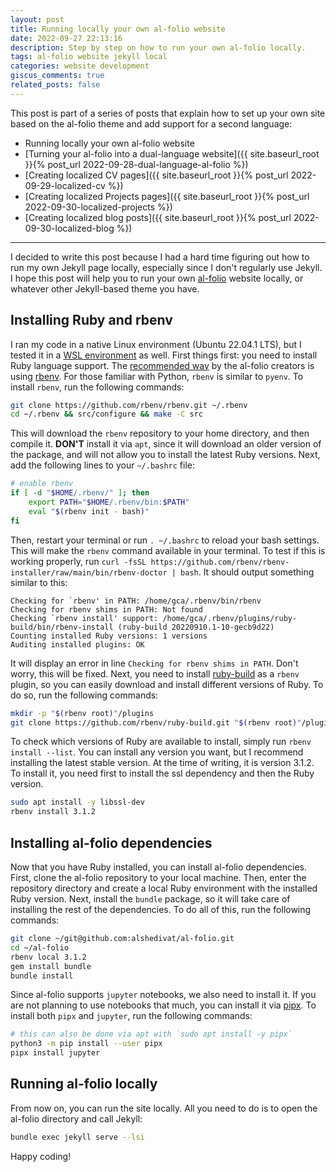 ```yaml
---
layout: post
title: Running locally your own al-folio website
date: 2022-09-27 22:13:16
description: Step by step on how to run your own al-folio locally.
tags: al-folio website jekyll local
categories: website development
giscus_comments: true
related_posts: false
---
```


This post is part of a series of posts that explain how to set up your own site based on the al-folio theme and add support for a second language:

- Running locally your own al-folio website
- [Turning your al-folio into a dual-language website]({{ site.baseurl_root }}{% post_url 2022-09-28-dual-language-al-folio %})
- [Creating localized CV pages]({{ site.baseurl_root }}{% post_url 2022-09-29-localized-cv %})
- [Creating localized Projects pages]({{ site.baseurl_root }}{% post_url 2022-09-30-localized-projects %})
- [Creating localized blog posts]({{ site.baseurl_root }}{% post_url 2022-09-30-localized-blog %})

---

I decided to write this post because I had a hard time figuring out how to run my own Jekyll page locally, especially since I don't regularly use Jekyll. I hope this post will help you to run your own [al-folio](https://alshedivat.github.io/al-folio/) website locally, or whatever other Jekyll-based theme you have.

## Installing Ruby and rbenv

I ran my code in a native Linux environment (Ubuntu 22.04.1 LTS), but I tested it in a [WSL environment](https://learn.microsoft.com/en-us/windows/wsl/install) as well. First things first: you need to install Ruby language support. The [recommended way](https://github.com/alshedivat/al-folio#local-setup-standard) by the al-folio creators is using [rbenv](https://github.com/rbenv/rbenv). For those familiar with Python, `rbenv` is similar to `pyenv`. To install `rbenv`, run the following commands:

```bash
git clone https://github.com/rbenv/rbenv.git ~/.rbenv
cd ~/.rbenv && src/configure && make -C src
```

This will download the `rbenv` repository to your home directory, and then compile it. **DON'T** install it via `apt`, since it will download an older version of the package, and will not allow you to install the latest Ruby versions. Next, add the following lines to your `~/.bashrc` file:

```bash
# enable rbenv
if [ -d "$HOME/.rbenv/" ]; then
    export PATH="$HOME/.rbenv/bin:$PATH"
    eval "$(rbenv init - bash)"
fi
```

Then, restart your terminal or run `. ~/.bashrc` to reload your bash settings. This will make the `rbenv` command available in your terminal. To test if this is working properly, run `curl -fsSL https://github.com/rbenv/rbenv-installer/raw/main/bin/rbenv-doctor | bash`. It should output something similar to this:

```
Checking for `rbenv' in PATH: /home/gca/.rbenv/bin/rbenv
Checking for rbenv shims in PATH: Not found
Checking `rbenv install' support: /home/gca/.rbenv/plugins/ruby-build/bin/rbenv-install (ruby-build 20220910.1-10-gecb9d22)
Counting installed Ruby versions: 1 versions
Auditing installed plugins: OK
```

It will display an error in line `Checking for rbenv shims in PATH`. Don't worry, this will be fixed. Next, you need to install [ruby-build](https://github.com/rbenv/ruby-build) as a `rbenv` plugin, so you can easily download and install different versions of Ruby. To do so, run the following commands:

```bash
mkdir -p "$(rbenv root)"/plugins
git clone https://github.com/rbenv/ruby-build.git "$(rbenv root)"/plugins/ruby-build
```

To check which versions of Ruby are available to install, simply run `rbenv install --list`. You can install any version you want, but I recommend installing the latest stable version. At the time of writing, it is version 3.1.2. To install it, you need first to install the ssl dependency and then the Ruby version.

```bash
sudo apt install -y libssl-dev
rbenv install 3.1.2
```

## Installing al-folio dependencies

Now that you have Ruby installed, you can install al-folio dependencies. First, clone the al-folio repository to your local machine. Then, enter the repository directory and create a local Ruby environment with the installed Ruby version. Next, install the `bundle` package, so it will take care of installing the rest of the dependencies. To do all of this, run the following commands:

```bash
git clone ~/git@github.com:alshedivat/al-folio.git
cd ~/al-folio
rbenv local 3.1.2
gem install bundle
bundle install
```

Since al-folio supports `jupyter` notebooks, we also need to install it. If you are not planning to use notebooks that much, you can install it via [pipx](https://github.com/pypa/pipx). To install both `pipx` and `jupyter`, run the following commands:

```bash
# this can also be done via apt with `sudo apt install -y pipx`
python3 -m pip install --user pipx
pipx install jupyter
```

## Running al-folio locally

From now on, you can run the site locally. All you need to do is to open the al-folio directory and call Jekyll:

```bash
bundle exec jekyll serve --lsi
```

Happy coding!
